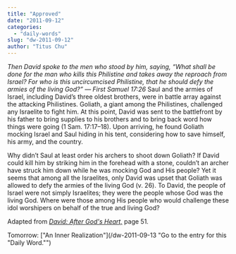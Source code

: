 ```yaml
---
title: "Approved"
date: "2011-09-12"
categories: 
  - "daily-words"
slug: "dw-2011-09-12"
author: "Titus Chu"
---
```


_Then David spoke to the men who stood by him, saying, “What shall be done for the man who kills this Philistine and takes away the reproach from Israel? For who is this uncircumcised Philistine, that he should defy the armies of the living God?” — First Samuel 17:26_ Saul and the armies of Israel, including David’s three oldest brothers, were in battle array against the attacking Philistines. Goliath, a giant among the Philistines, challenged any Israelite to fight him. At this point, David was sent to the battlefront by his father to bring supplies to his brothers and to bring back word how things were going (1 Sam. 17:17–18). Upon arriving, he found Goliath mocking Israel and Saul hiding in his tent, considering how to save himself, his army, and the country.

Why didn’t Saul at least order his archers to shoot down Goliath? If David could kill him by striking him in the forehead with a stone, couldn’t an archer have struck him down while he was mocking God and His people? Yet it seems that among all the Israelites, only David was upset that Goliath was allowed to defy the armies of the living God (v. 26). To David, the people of Israel were not simply Israelites; they were the people whose God was the living God. Where were those among His people who would challenge these idol worshipers on behalf of the true and living God?

Adapted from _[David: After God's Heart,](/book-david "Go to the listing for this book.")_ page 51.

Tomorrow: ["An Inner Realization"](/dw-2011-09-13 "Go to the entry for this "Daily Word."")
